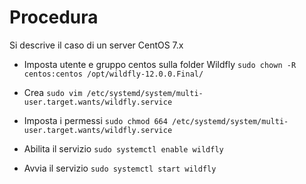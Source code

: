 # Procedura

Si descrive il caso di un server CentOS 7.x

- Imposta utente e gruppo centos sulla folder Wildfly ``` sudo chown -R centos:centos /opt/wildfly-12.0.0.Final/ ```

- Crea ``` sudo vim /etc/systemd/system/multi-user.target.wants/wildfly.service ```

- Imposta i permessi ``` sudo chmod 664 /etc/systemd/system/multi-user.target.wants/wildfly.service ```

- Abilita il servizio ``` sudo systemctl enable wildfly ```

- Avvia il servizio ``` sudo systemctl start wildfly ```
